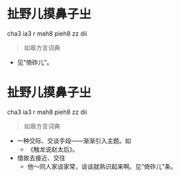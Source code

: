 # 扯野儿摸鼻子㞢
cha3 ia3 r mah8 pieh8 zz dii
> 如皋方言词典
- 见“倚砟儿”。

# 扯野儿摸鼻子㞢
cha3 ia3 r mah8 pieh8 zz dii
> 如皋方言词典
- 一种交际、交谈手段——渐渐引入主题。如
  - 《触龙说赵太后》。
- 借故去接近、交往
  - 他～同人家谈家常，谈谈就熟识起来啊。见“倚砟儿”条。
